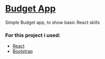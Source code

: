 <h1><a href="https://budgets-khaki.vercel.app/" target="_blank" rel="noreferrer">Budget App</a></h1>
<p>Simple Budget app, to show basic React skills</p>

<h3><strong>For this project i used:</strong></h3>
<ul>
  <li><a href="https://es.reactjs.org/" target="_blank" rel="noreferrer">React</a></li>
  <li><a href="https://react-bootstrap.github.io/" target="_blank" rel="noreferrer">Bootstrap</a></li>
</ul>
